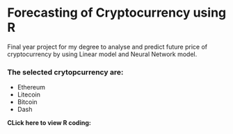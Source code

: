 # Forecasting of Cryptocurrency using R 

Final year project for my degree to analyse and predict future price of cryptocurrency by using Linear model and Neural Network model.

### The selected crytopcurrency are:
- Ethereum
- Litecoin
- Bitcoin
- Dash

**CLick here to view R coding:** 
